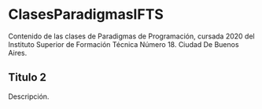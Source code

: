 # ClasesParadigmasIFTS

Contenido de las clases de Paradigmas de Programación, cursada 2020 del Instituto Superior de Formación Técnica Número 18. Ciudad De Buenos Aires.

## Titulo 2

Descripción.
